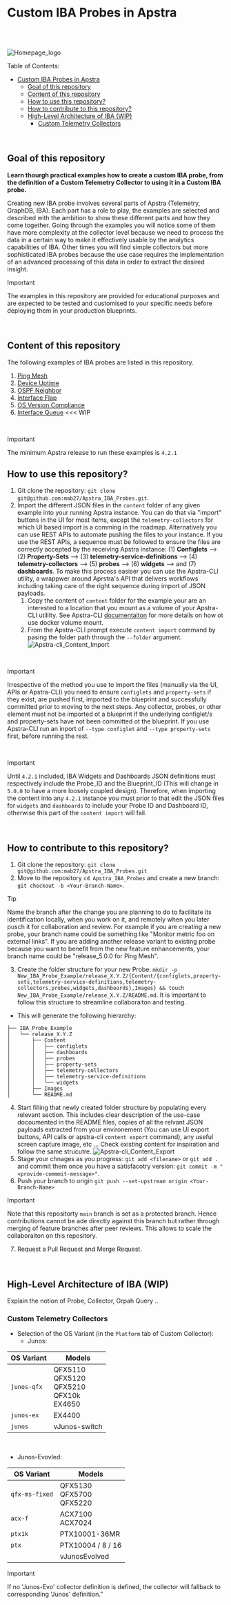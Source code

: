# Custom IBA Probes in Apstra
<br>
<br>

![Homepage_logo](_Images/Homepage_logo.png) 


Table of Contents:
- [Custom IBA Probes in Apstra](#custom-iba-probes-in-apstra)
  - [Goal of this repository](#goal-of-this-repository)
  - [Content of this repository](#content-of-this-repository)
  - [How to use this repository?](#how-to-use-this-repository)
  - [How to contribute to this repository?](#how-to-contribute-to-this-repository)
  - [High-Level Architecture of IBA (WIP)](#high-level-architecture-of-iba-wip)
    - [Custom Telemetry Collectors](#custom-telemetry-collectors)

<!-- To do (WIP Mehdi):

- OPSF Neighbor Check
  - Enhance the configlet, leverage Device-Context and add a Property-set.
  - Enhance the probe to use State_Check processor to check for neighbour not in Full state.

- Interface flap
    - Report the bug on APIs for Widgets

- Interface Queue.
    - Find a device with running traffic to execute the command on, get the output and document it. 
    - Design the probe. 

- Github actions:
  - Investigate automation. Example check that .json files are proper JSON, check that Images directory only contains .png, check that a folder is in a gi ven sturcture.

- Examples to add (Roadmap field to make it public).
  - BFD telemetry (less important, since already documented)
  - RoCEv2  We should have a public roadmap 
  - VRF Scale https://apstrktr.atlassian.net/browse/RFE-2016
  - "show pfe vxlan nh-usage" if any possible with some hacks
  - Probe to monitor Route Table sizes - RIB/FIB > RFE-2511.
  - "show ddos-protection protocols" from UHS experience
  - Monitor the Routing Engine status
  - show system alarms or show chassis alarms (discussed with Boris)


-->


<br>

## Goal of this repository

**Learn thourgh practical examples how to create a custom IBA probe, from the definition of a Custom Telemetry Collector to using it in a Custom IBA probe.**

Creating new IBA probe involves several parts of Apstra (Telemetry, GraphDB, IBA). Each part has a role to play, the examples are selected and described with the ambition to show these different parts and how they come together. Going through the examples you will notice some of them have more complexity at the collector level because we need to process the data in a certain way to make it effectively usable by the analytics capabilities of IBA. Other times you will find simple collectors but more sophisticated IBA probes because the use case requires the implementation of an advanced processing of this data in order to extract the desired insight.

> [!IMPORTANT]
> The examples in this repository are provided for educational purposes and are expected to be tested and customised to your specific needs before deploying them in your production blueprints.

<br>

## Content of this repository
The following examples of IBA probes are listed in this repository.

1) [Ping Mesh](Ping_Mesh/release_4.2.1/README.md) 
2) [Device Uptime](Device_Uptime/release_4.2.1/README.md) 
3) [OSPF Neighbor](OSPF_Neighbor/release_4.2.1/README.md)
4) [Interface Flap](Interface_Flap/release_4.2.1/README.md)
5) [OS Version Compliance](OS_Version_Compliance/release_4.2.1/README.md)
6) [Interface Queue](Interface_Queue/release_4.2.1/README.md) <<< WIP

<br>

> [!IMPORTANT]
> The minimum Apstra release to run these examples is `4.2.1`

## How to use this repository?
1) Git clone the repository: `git clone git@github.com:mab27/Apstra_IBA_Probes.git`.
2) Import the different JSON files in the `content` folder of any given example into your running Apstra instance. You can do that via "import" buttons in the UI for most items, except the `telemetry-collectors` for which UI based import is a comming in the roadmap. Alternatively you can use REST APIs to automate pushing the files to your instance. If you use the REST APIs, a sequence must be followed to ensure the files are correctly accepted by the receiving Apstra instance: (1) **Configlets** --> (2) **Property-Sets** --> (3) **telemetry-service-definitions** --> (4) **telemetry-collectors** --> (5) **probes** --> (6) **widgets** --> and (7) **dashboards**. To make this process easiser you can use the Apstra-CLI utility, a wrappwer around Aprstra's API that delivers workflows including taking care of the right sequence during import of JSON payloads.
   1) Copy the content of `content` folder for the example your are an interested to a location that you mount as a volume of your Apstra-CLI utililty. See Apstra-CLI [documentaiton](https://www.juniper.net/documentation/us/en/software/apstra4.2/apstra-user-guide/topics/topic-map/apstra-cli.html) for more details on how ot use docker volume mount.
   2) From the Apstra-CLI prompt execute `content import` command by pasing the folder path through the `--folder` argument.
![Apstra-cli_Content_Import](_Images/Apstra-cli_Content_Import.png)

<br>

> [!IMPORTANT]
> Irrespective of the method you use to import the files (manually via the UI, APIs or Apstra-CLI) you need to ensure `configlets` and `property-sets` if they exist, are pushed first, imported to the blueprint and successfully committed prior to moving to the next steps. Any collector, probes, or other element must not be imported ot a blueprint if the underlying configlet/s and property-sets have not been committed ot the blueprint. If you use Apstra-CLI run an inport of `--type configlet` and `--type property-sets` first, before running the rest.

<br>

> [!IMPORTANT]
> Until `4.2.1` included, IBA Widgets and Dashboards JSON definitions must respectively include the Probe_ID and the Blueprint_ID (This will change in `5.0.0` to have a more loosely coupled design). Therefore, when importing the content into any `4.2.1` instance you must prior to that edit the JSON files for `widgets` and `dashboards` to include your Probe ID and Dashboard ID, otherwise this part of the `content import` will fail. 

<br>

## How to contribute to this repository?
1) Git clone the repository: `git clone git@github.com:mab27/Apstra_IBA_Probes.git`
2) Move to the repository `cd Apstra_IBA_Probes` and create a new branch: `git checkout -b <Your-Branch-Name>`.
> [!TIP]
> Name the branch after the change you are planning to do to facilitate its identification locally, when you work on it, and remotely when you later pusch it for collaboration and review. For example if you are creating a new probe, your branch name could be something like "Monitor metric foo on external links". If you are adding another release variant to existing probe because you want to benefit from the new feature enhancements, your branch name could be "release_5.0.0 for Ping Mesh".
3) Create the folder structure for your new Probe: `mkdir -p New_IBA_Probe_Example/release_X.Y.Z/{Content/{configlets,property-sets,telemetry-service-definitions,telemetry-collectors,probes,widgets,dashboards},Images} && touch New_IBA_Probe_Example/release_X.Y.Z/README.md`. It is important to follow this structure to streamline collaboraiton and testing. 
  - This will generate the following hierarchy:
```
├── IBA_Probe_Example
│   └── release_X.Y.Z
│       ├── Content
│       │   ├── configlets
│       │   ├── dashboards
│       │   ├── probes
│       │   ├── property-sets
│       │   ├── telemetry-collectors
│       │   ├── telemetry-service-definitions
│       │   └── widgets
│       ├── Images
│       └── README.md
```
4) Start filling that newly created folder structure by populating every relevant section. This includes clear description of the use-case docoumented in the README files, copies of all the relvant JSON payloads extracted from your environement (You can use UI export buttons, API calls or apstra-cli `content export` command), any useful screen capture image, etc ... Check existing content for inspiration and follow the same strucutre.
![Apstra-cli_Content_Export](_Images/Apstra-cli_Content_Export.png) 
5) Stage your chnages as you progress: `git add <filename>` or `git add .` and commit them once you have a satisfacotry version: `git commit -m "<provide-commmit-message>"`.
6) Push your branch to origin `git push --set-upstream origin <Your-Branch-Name>`
> [!IMPORTANT]
> Note that this repositorty `main` branch is set as a protected branch. Hence contributions cannot be ade directly against this branch but rather through merging of feature branches after peer reviews. This allows to scale the collaboraiton on this repository.
7) Request a Pull Request and Merge Request.

<br>

## High-Level Architecture of IBA (WIP)
Explain the notion of Probe, Collector, Grpah Query ..

### Custom Telemetry Collectors

- Selection of the OS Variant (in the `Platform` tab of Custom Collector):
  - Junos:

| OS Variant | Models |
| --- | --- |
| `junos-qfx` | QFX5110<br>QFX5120<br>QFX5210<br>QFX10k<br>EX4650 |
| `junos-ex` | EX4400 |
| `junos` | vJunos-switch |

<br>

  - Junos-Evovled:

| OS Variant | Models |
| --- | --- |
| `qfx-ms-fixed` | QFX5130<br>QFX5700<br>QFX5220 |
| `acx-f` | ACX7100<br>ACX7024 |
| `ptx1k` | PTX10001-36MR |
| `ptx` | PTX10004 / 8 / 16 |
|  | vJunosEvolved |


> [!IMPORTANT]
> If no 'Junos-Evo' collector definition is defined, the collector will fallback to corresponding 'Junos' definition.”